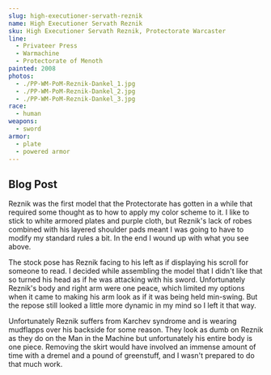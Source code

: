 ```yaml
---
slug: high-executioner-servath-reznik
name: High Executioner Servath Reznik
sku: High Executioner Servath Reznik, Protectorate Warcaster
line:
  - Privateer Press
  - Warmachine
  - Protectorate of Menoth
painted: 2008
photos:
  - ./PP-WM-PoM-Reznik-Dankel_1.jpg
  - ./PP-WM-PoM-Reznik-Dankel_2.jpg
  - ./PP-WM-PoM-Reznik-Dankel_3.jpg
race:
  - human
weapons:
  - sword
armor:
  - plate
  - powered armor
---
```


## Blog Post

Reznik was the first model that the Protectorate has gotten in a while that required some thought as to how to apply my color scheme to it. I like to stick to white armored plates and purple cloth, but Reznik's lack of robes combined with his layered shoulder pads meant I was going to have to modify my standard rules a bit. In the end I wound up with what you see above.

The stock pose has Reznik facing to his left as if displaying his scroll for someone to read. I decided while assembling the model that I didn't like that so turned his head as if he was attacking with his sword. Unfortunately Reznik's body and right arm were one peace, which limited my options when it came to making his arm look as if it was being held min-swing. But the repose still looked a little more dynamic in my mind so I left it that way.

Unfortunately Reznik suffers from Karchev syndrome and is wearing mudflapps over his backside for some reason. They look as dumb on Reznik as they do on the Man in the Machine but unfortunately his entire body is one piece. Removing the skirt would have involved an immense amount of time with a dremel and a pound of greenstuff, and I wasn't prepared to do that much work.
